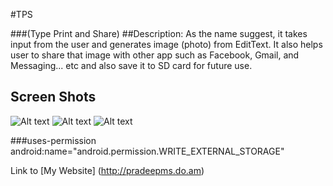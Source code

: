 #TPS


###(Type Print and Share)
##Description:
As the name suggest, it takes input from the user and generates image (photo) from EditText. 
It also helps user to share that image with other app such as Facebook, Gmail, and Messaging... etc and also 
save it to SD card for future use.


## Screen Shots
![Alt text](http://pradeepms.do.am/GitHub-Images/TPS-MainUI-1.png "Main UI")
![Alt text](http://pradeepms.do.am/GitHub-Images/TPS-UI-2.png "Color Chooser")
![Alt text](http://pradeepms.do.am/GitHub-Images/TPS-UI-3.png "Share and Save option")

###uses-permission
      android:name="android.permission.WRITE_EXTERNAL_STORAGE"
      
      
Link to [My Website] (http://pradeepms.do.am)
